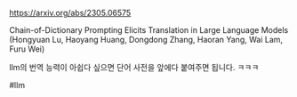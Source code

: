 https://arxiv.org/abs/2305.06575

Chain-of-Dictionary Prompting Elicits Translation in Large Language Models (Hongyuan Lu, Haoyang Huang, Dongdong Zhang, Haoran Yang, Wai Lam, Furu Wei)

llm의 번역 능력이 아쉽다 싶으면 단어 사전을 앞에다 붙여주면 됩니다. ㅋㅋㅋ

#llm